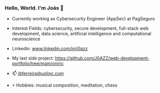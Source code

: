 ### Hello, World. I'm Joás 👋

- Currently working as Cybersecurity Engineer (AppSec) at PagSeguro

- Interest Fields: cybersecurity, secure development, full-stack web development, data science, artificial intelligence and computational neuroscience

- Linkedin: www.linkedin.com/in/j0azz 

- My last side project: https://github.com/J0AZZ/web-development-portfolio/tree/main/oniric

- 📫 jbferreira@uolinc.com

- ⚡ Hobbies: musical composition, meditation, chess



